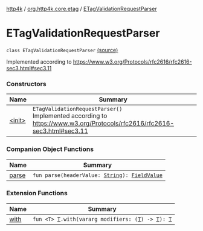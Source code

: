 [http4k](../../index.md) / [org.http4k.core.etag](../index.md) / [ETagValidationRequestParser](./index.md)

# ETagValidationRequestParser

`class ETagValidationRequestParser` [(source)](https://github.com/http4k/http4k/blob/master/http4k-core/src/main/kotlin/org/http4k/core/etag/ETagValidationRequestParser.kt#L21)

Implemented according to https://www.w3.org/Protocols/rfc2616/rfc2616-sec3.html#sec3.11

### Constructors

| Name | Summary |
|---|---|
| [&lt;init&gt;](-init-.md) | `ETagValidationRequestParser()`<br>Implemented according to https://www.w3.org/Protocols/rfc2616/rfc2616-sec3.html#sec3.11 |

### Companion Object Functions

| Name | Summary |
|---|---|
| [parse](parse.md) | `fun parse(headerValue: `[`String`](https://kotlinlang.org/api/latest/jvm/stdlib/kotlin/-string/index.html)`): `[`FieldValue`](../-field-value/index.md) |

### Extension Functions

| Name | Summary |
|---|---|
| [with](../../org.http4k.core/with.md) | `fun <T> `[`T`](../../org.http4k.core/with.md#T)`.with(vararg modifiers: (`[`T`](../../org.http4k.core/with.md#T)`) -> `[`T`](../../org.http4k.core/with.md#T)`): `[`T`](../../org.http4k.core/with.md#T) |
